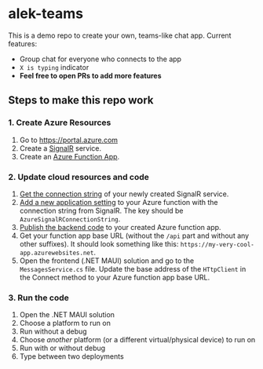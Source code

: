 # alek-teams
This is a demo repo to create your own, teams-like chat app.
Current features:
* Group chat for everyone who connects to the app
* `X is typing` indicator
* **Feel free to open PRs to add more features**
  
  
## Steps to make this repo work
### 1. Create Azure Resources
1. Go to https://portal.azure.com
2. Create a [SignalR](https://docs.microsoft.com/en-us/azure/azure-signalr/signalr-overview) service.
3. Create an [Azure Function App](https://docs.microsoft.com/en-us/azure/azure-functions/functions-overview).

### 2. Update cloud resources and code
1. [Get the connection string](https://docs.microsoft.com/en-us/azure/azure-signalr/concept-connection-string#how-to-get-my-connection-strings) of your newly created SignalR service.
2. [Add a new application setting](https://docs.microsoft.com/en-us/azure/azure-functions/functions-how-to-use-azure-function-app-settings?tabs=portal) to your Azure function with the connection string from SignalR. The key should be `AzureSignalRConnectionString`.
3. [Publish the backend code](https://docs.microsoft.com/en-us/azure/azure-functions/functions-create-your-first-function-visual-studio?tabs=in-process#publish-the-project-to-azure) to your created Azure function app.
4. Get your function app base URL (without the `/api` part and without any other suffixes). It should look something like this: `https://my-very-cool-app.azurewebsites.net`.
5. Open the frontend (.NET MAUI) solution and go to the `MessagesService.cs` file. Update the base address of the `HTtpClient` in the Connect method to your Azure function app base URL.

### 3. Run the code
1. Open the .NET MAUI solution
2. Choose a platform to run on
3. Run without a debug
4. Choose *another* platform (or a different virtual/physical device) to run on
5. Run with or without debug
6. Type between two deployments
